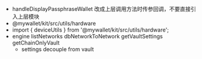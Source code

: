 - handleDisplayPassphraseWallet 改成上层调用方法时传参回调，不要直接引入上层模块
- @mywallet/kit/src/utils/hardware 
- import { deviceUtils } from '@mywallet/kit/src/utils/hardware';
- engine listNetworks dbNetworkToNetwork getVaultSettings getChainOnlyVault
  - settings decouple from vault
